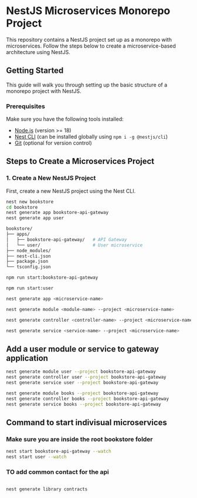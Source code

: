 # NestJS Microservices Monorepo Project

This repository contains a NestJS project set up as a monorepo with microservices. Follow the steps below to create a microservice-based architecture using NestJS.

## Getting Started

This guide will walk you through setting up the basic structure of a monorepo project with NestJS.

### Prerequisites

Make sure you have the following tools installed:

- [Node.js](https://nodejs.org/) (version >= 18)
- [Nest CLI](https://docs.nestjs.com/cli/overview) (can be installed globally using `npm i -g @nestjs/cli`)
- [Git](https://git-scm.com/) (optional for version control)

## Steps to Create a Microservices Project

### 1. Create a New NestJS Project

First, create a new NestJS project using the Nest CLI.

```bash
nest new bookstore
cd bookstore
nest generate app bookstore-api-gateway
nest generate app user

bookstore/
├── apps/
│   ├── bookstore-api-gateway/   # API Gateway
│   └── user/                    # User microservice
├── node_modules/
├── nest-cli.json
├── package.json
└── tsconfig.json

npm run start:bookstore-api-gateway

npm run start:user

nest generate app <microservice-name>

nest generate module <module-name> --project <microservice-name>

nest generate controller <controller-name> --project <microservice-name>

nest generate service <service-name> --project <microservice-name>

```

## Add a user module or service  to gateway application

``` bash
nest generate module user --project bookstore-api-gateway
nest generate controller user --project bookstore-api-gateway
nest generate service user --project bookstore-api-gateway

nest generate module books --project bookstore-api-gateway
nest generate controller books --project bookstore-api-gateway
nest generate service books --project bookstore-api-gateway
```

 
## Command to start indivisual microservices

### Make sure you are inside the root bookstore folder

``` bash
nest start bookstore-api-gateway --watch
nest start user --watch
```

### TO add common contact for the api

``` bash

nest generate library contracts

```